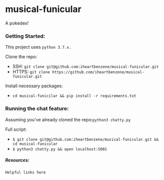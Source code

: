 # musical-funicular
A pokedex!

### Getting Started:
This project uses `python 3.7.x.`

Clone the repo:
+ SSH: `git clone git@github.com:iheartbenzene/musical-funicular.git`
+ HTTPS: `git clone https://github.com/iheartbenzene/musical-funicular.git`

Install necessary packages:
+ `cd musical-funicilar && pip install -r requirements.txt`

### Running the chat feature:
Assuming you've already cloned the repo:`python3 chatty.py`

Full script:
+ `$ git clone git@github.com:iheartbenzene/musical-funicular.git && cd musical-funicular`
+ `$ python3 chatty.py && open localhost:5001`

##### Resources:

`Helpful links here`
